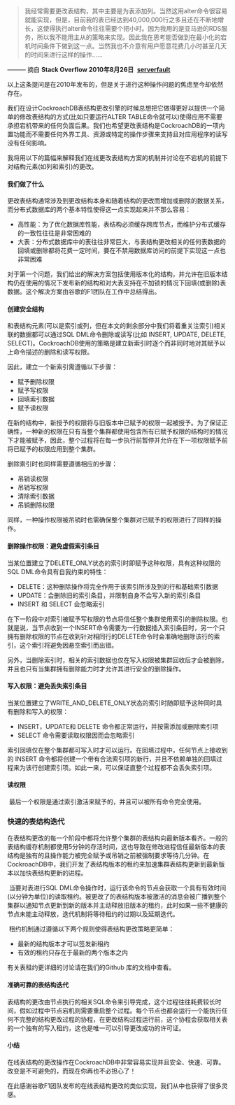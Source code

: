 > 我经常需要更改表结构，其中主要是为表添加列。当然这用alter命令很容易就能实现，但是，目前我的表已经达到40,000,000行之多且还在不断地增长，这使得执行alter命令往往需要个把小时。因为我用的是亚马逊的RDS服务，所以我不能用主从的策略来实现。因此我在思考能否做到在最小化的宕机时间条件下做到这一点。当然我也不介意有用户愿意花费几小时甚至几天的时间来进行这样的操作…...

——— 摘自 **Stack Overflow  2010年8月26日**  [**serverfault**](https://serverfault.com/questions/174749/modifying-columns-of-very-large-mysql-tables-with-little-or-no-downtime)

​        以上这条提问是在2010年发布的，但是关于进行这种操作问题的焦虑至今却依然存在。

​        我们在设计CockroachDB表结构更改引擎的时候总想把它做得更好以提供一个简单的修改表结构的方式(比如只要运行ALTER TABLE命令就可以)使得应用不需要承担宕机带来的任何负面后果。我们也希望更改表结构是CockroachDB的一项内置功能而不需要任何外界工具、资源或特定的操作步骤来支持且对应用程序的读写没有任何影响。

​        我将用以下的篇幅来解释我们在线更改表结构方案的机制并讨论在不宕机的前提下对结构元素(如列和索引)的更改。

#### 我们做了什么

​        更改表结构通常涉及到更改结构本身和随着结构的更改而增加或删除的数据关系，而分布式数据库的两个基本特性使得这一点实现起来并不那么容易：

* 高性能：为了优化数据库性能，表结构必须缓存跨库节点，而维护分布式缓存的一致性往往是非常困难的
* 大表：分布式数据库中的表往往非常巨大，与表结构更改相关的任何表数据的回填或删除都将花费一定时间，要在不禁用数据库访问的前提下实现这一点也非常困难

​        对于第一个问题，我们给出的解决方案包括使用版本化的结构，并允许在旧版本结构仍在使用的情况下发布新的结构和对大表支持在不加锁的情况下回填(或删除)表数据。这个解决方案由谷歌的F1团队在工作中总结得出。

#### 创建安全结构

​        和表结构元素(可以是索引或列，但在本文的剩余部分中我们将着重关注索引)相关联的数据都可以通过SQL DML命令删除或读写(比如 INSERT, UPDATE, DELETE, SELECT)。CockroachDB使用的策略是建立新索引时逐个而非同时地对其赋予以上命令描述的删除和读写权限。

因此，建立一个新索引需遵循以下步骤：

* 赋予删除权限
* 赋予写权限
* 回填索引数据
* 赋予读权限

​        在新的结构中，新授予的权限将与旧版本中已赋予的权限一起被授予。为了保证正确性，一种新的权限在只有当整个集群都使用包含所有已赋予权限的结构时的情况下才能被赋予，因此，整个过程将在每一步执行前暂停并允许在下一项权限赋予前将已赋予的权限应用到整个集群。

删除索引时也同样需要遵循相应的步骤：

* 吊销读权限
* 吊销写权限
* 清除索引数据
* 吊销删除权限

​        同样，一种操作权限被吊销时也需确保整个集群对已赋予的权限进行了同样的操作。

#### 删除操作权限：避免虚假索引条目

​        当某位置建立了DELETE_ONLY状态的索引时即赋予这种权限，具有这种权限的SQL DML命令具有自我约束的特性：

* DELETE：这种删除操作将完全作用于该索引所涉及到的行和基础索引数据
* UPDATE：会删除旧的索引条目，并限制自身不会写入新的索引条目
* INSERT 和 SELECT 会忽略索引

​        在下一阶段中对索引被赋予写权限的节点将信任整个集群使用索引的删除权限。也就是说，当节点收到一个INSERT命令需要为一行数据插入索引条目时，另一个只拥有删除权限的节点在收到针对相同行的DELETE命令时会准确地删除该行的索引，这个索引将避免因悬空索引而出错。

​        另外，当删除索引时，相关的索引数据也仅在写入权限被集群回收后才会被删除，并且也只有当集群拥有删除能力时才允许其进行安全的删除操作。

#### 写入权限：避免丢失索引条目

​        当某位置建立了WRITE_AND_DELETE_ONLY状态的索引时随即赋予这种同时具有删除和写入的权限：

* INSERT，UPDATE和 DELETE 命令都正常运行，并按需添加或删除索引项
* SELECT 命令需要读取权限因而会忽略索引

​        索引回填仅在整个集群都可写入时才可以运行。在回填过程中，任何节点上接收到的 INSERT 命令都将创建一个带有合法索引项的新行，并且不依赖单独的回填过程来为该行创建索引项。如此一来，可以保证直整个过程都不会丢失索引项。

#### 读权限

​        最后一个权限是通过索引激活来赋予的，并且可以被所有命令完全使用。

### 快速的表结构迭代

​        在表结构更改的每一个阶段中都将允许整个集群的表结构向最新版本看齐。一般的表结构缓存机制都使用5分钟的存活时间，这也导致在修改进程信任最新版本的表结构是独有的且操作能力被完全赋予或吊销之前被强制要求等待几分钟。在CockroachDB中，我们开发了表结构版本的租约来加速集群表结构更新到最新版本以加快表结构更新的进程。

​        当要对表进行SQL DML命令操作时，运行该命令的节点会获取一个具有有效时间(以分钟为单位)的读取租约。被更改了的表结构版本被激活的消息会被广播到整个集群以通知节点更新到新的版本并主动释放旧版本的租约，此时如果一些不健康的节点未能主动释放，迭代机制将等待租约的过期以及延期迭代。

​        租约机制通过遵循以下两个规则使得表结构更改策略更简单：

* 最新的结构版本才可以签发新租约
* 有效的租约只存在于最新的两个版本之内

有关表租约更详细的讨论请在我们的Github 库的文档中查看。

#### 准确可靠的表结构迭代

​        表结构的更改由节点执行的相关SQL命令来引导完成，这个过程往往耗费较长时间，假如过程中节点宕机则需要重启整个过程。每个节点也都会运行一个能执行任何不完整的结构更改过程的协程，在更改结构过程运行前，这个协程会获取相关表的一个独有的写入租约，这也是唯一可以引导更改成功的许可证。

#### 小结

​        在线表结构的更改操作在CockroachDB中非常容易实现并且安全、快速、可靠。改变是不可避免的，而现在你再也不必担心了！

​        在此感谢谷歌F1团队发布的在线表结构更改的类似实现，我们从中也获得了很多灵感。